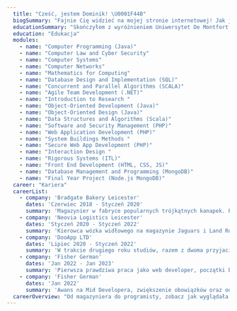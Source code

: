 ```yaml
---
  title: "Cześć, jestem Dominik! \U0001F44B"
  biogSummary: "Fajnie Cię widzieć na mojej stronie internetowej! Jak już wspomniałem, mam na imię Dominik, jestem programistą i mieszkam w Leicester w Wielkiej Brytanii. Moja przygoda z programowaniem zaczęła się, gdy przeprowadziłem się tu na studia do DMU University mając 18 lat. Początki za granicą bez znajomych czy rodziny były wyzwaniem, ale wykształciły mnie w doświadczonego programistę, którym jestem dzisiaj.|Spędziłem lata na rozwijaniu umiejętności, specjalizując się głównie w Node.js, Vue.js i PHP. Uwielbiam tworzyć kod, który nie tylko działa, ale też spełnia swoje zadanie w sposób zgrabny i efektywny.|Poza światem kodowania, kocham gotować. Nie ma nic lepszego niż tworzenie smacznych potraw od podstaw. Kiedy nie siedzę przy komputerze, często eksperymentuję w kuchni, szukając nowych przepisów i smaków.|Poza tym, uwielbiam universum Wiedźmina. Wciągająca fabuła, interesujące postacie - to wszystko sprawia, że nie mogę się od tego oderwać, nie ma znaczenia czy to ksiązka, serial czy gra.|Jestem także pasjonatem japońskiej motoryzacji. Czy to samochody czy robotyka, fascynuje mnie precyzja i innowacyjność, którą oferuje japońska technologia.|Zajrzyj w kazdą zakładkę na mojej stronie, jeśli spodoba Ci się moja osoba i uważasz, ze potrzebujesz kogoś takiego jak ja w swoim zespole, skontaktuj się ze mną używajac danych podanych w moim CV, które możesz pobrać używajac jednej z zakładek."
  educationSummary: "Skończyłem z wyróżnieniem Uniwersytet De Montfort w Leicester, na studiach miałem następujące przedmioty:"
  education: "Edukacja"
  modules:
    - name: "Computer Programming (Java)"
    - name: "Computer Law and Cyber Security"
    - name: "Computer Systems"
    - name: "Computer Networks"
    - name: "Mathematics for Computing" 
    - name: "Database Design and Implementation (SQL)"
    - name: "Concurrent and Parallel Algorithms (SCALA)"
    - name: "Agile Team Development (.NET)"
    - name: "Introduction to Research "
    - name: "Object-Oriented Development (Java)"
    - name: "Object-Oriented Design (Java)"
    - name: "Data Structures and Algorithms (Scala)"
    - name: "Software and Security Management (PHP)"
    - name: "Web Application Development (PHP)"
    - name: "System Buildings Methods "
    - name: "Secure Web App Development (PHP)"
    - name: "Interaction Design "
    - name: "Rigorous Systems (ITL)"
    - name: "Front End Development (HTML, CSS, JS)"
    - name: "Database Management and Programming (MongoDB)"
    - name: "Final Year Project (Node.js MongoDB)"
  career: "Kariera"
  careerList:
    - company: 'Bradgate Bakery Leicester'
      dates: 'Czerwiec 2018 - Styczeń 2020'
      summary: 'Magazynier w fabryce popularnych trójkątnych kanapek. Praca w chłodni, zmiana od 4:00 rano do 12:00 pozwoliła mi na połączenie studiów z zarabianiem na życie.'
    - company: 'Neovia Logistics Leicester'
      dates: 'Styczeń 2020 - Styczeń 2022'
      summary: 'Kierowca wózka widłowego na magazynie Jaguars i Land Rovera. Jako że kocham wszelkiego rodzaju pojazdy spalinowe, praca jako kierowca wózka widłowego w trakcie studiów była dla mnie idealna. Weekendowa 12-godzinna zmiana pozwoliła mi na poświęcanie całego tygodnia na rozwój jako programista.'
    - company: 'DooApp LTD'
      dates: 'Lipiec 2020 - Styczeń 2022'
      summary: 'W trakcie drugiego roku studiów, razem z dwoma przyjaciółmi postanowiłem otworzyć firmę aby nabyć potrzebnego w naszym zawodzie doświadczenia. Firma zajmowała się produkcją aplikacji webowych i mobilnych. Niestety, ze względu na brak marketingowego doświadczenia, została zamknięta po prawie dwóch latach. Była to fantastyczna przygoda, która bardzo dobrze przygotowała mnie do pracy jako zawodowy programista.'
    - company: 'Fisher German'
      dates: 'Jan 2022 - Jan 2023'
      summary: 'Pierwsza prawdziwa praca jako web developer, początki były ciężkie, lecz dość szybko nauczyłem się wszystkiego co było potrzebne do funkcjonowania w firmie. Zacząłem jako Graduate Developer lecz już po miesiącu dostałem awans na Junior Developera.'
    - company: 'Fisher German'
      dates: 'Jan 2022'
      summary: 'Awans na Mid Developera, zwiększenie obowiązków oraz odpowiedzialności. W pewnym momencie byłem jedynym programistą w firmie liczącej ponad 1200 pracowników, mimo to poradziłem sobie ze wszystkimi przypisanymi do mnie zadaniami. Jeśli chcesz dowiedzieć się więcej o technologiach których się nauczyłem, odwiedz mojego LinkedIna podanego na górze strony.'
  careerOverview: "Od magazyniera do programisty, zobacz jak wyglądała moja historia zawodowa krok po kroku."
---
```

